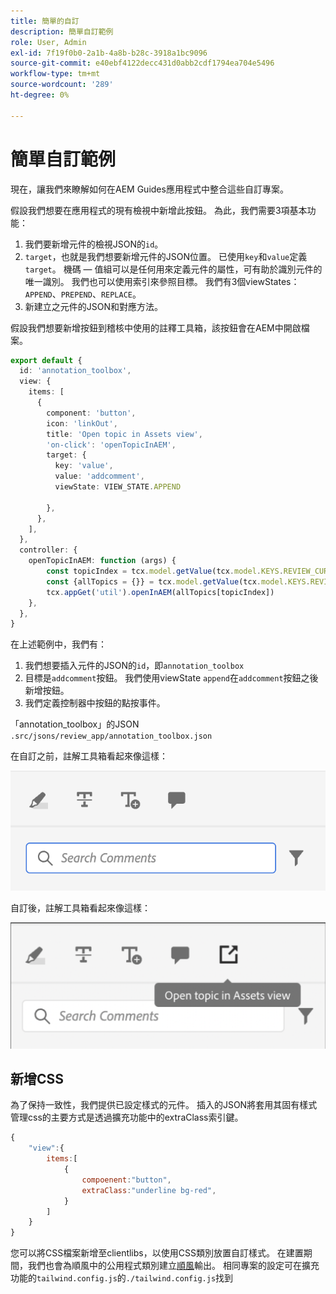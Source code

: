 ```yaml
---
title: 簡單的自訂
description: 簡單自訂範例
role: User, Admin
exl-id: 7f19f0b0-2a1b-4a8b-b28c-3918a1bc9096
source-git-commit: e40ebf4122decc431d0abb2cdf1794ea704e5496
workflow-type: tm+mt
source-wordcount: '289'
ht-degree: 0%

---
```


# 簡單自訂範例

現在，讓我們來瞭解如何在AEM Guides應用程式中整合這些自訂專案。

假設我們想要在應用程式的現有檢視中新增此按鈕。
為此，我們需要3項基本功能：

1. 我們要新增元件的檢視JSON的`id`。
2. `target`，也就是我們想要新增元件的JSON位置。 已使用`key`和`value`定義`target`。 機碼 — 值組可以是任何用來定義元件的屬性，可有助於識別元件的唯一識別。
我們也可以使用索引來參照目標。
我們有3個viewStates： `APPEND`、`PREPEND`、`REPLACE`。
3. 新建立之元件的JSON和對應方法。

假設我們想要新增按鈕到稽核中使用的註釋工具箱，該按鈕會在AEM中開啟檔案。

```typescript
export default {
  id: 'annotation_toolbox', 
  view: {
    items: [
      {
        component: 'button',
        icon: 'linkOut',
        title: 'Open topic in Assets view',
        'on-click': 'openTopicInAEM',
        target: {
          key: 'value',
          value: 'addcomment',
          viewState: VIEW_STATE.APPEND

        },
      },
    ],
  },
  controller: {
    openTopicInAEM: function (args) {
        const topicIndex = tcx.model.getValue(tcx.model.KEYS.REVIEW_CURR_TOPIC)
        const {allTopics = {}} = tcx.model.getValue(tcx.model.KEYS.REVIEW_DATA) || {}
        tcx.appGet('util').openInAEM(allTopics[topicIndex])
    },
  },
}
```

在上述範例中，我們有：

1. 我們想要插入元件的JSON的`id`，即`annotation_toolbox`
2. 目標是`addcomment`按鈕。 我們使用viewState `append`在`addcomment`按鈕之後新增按鈕。
3. 我們定義控制器中按鈕的點按事件。

「annotation_toolbox」的JSON `.src/jsons/review_app/annotation_toolbox.json`

在自訂之前，註解工具箱看起來像這樣：

![註解工具箱](imgs/annotation_toolbox.png "註解工具箱")

自訂後，註解工具箱看起來像這樣：

![customized-annotation-toolbox](imgs/customised_annotation_toolbox.png "Customized註解工具箱")

## 新增CSS

為了保持一致性，我們提供已設定樣式的元件。 插入的JSON將套用其固有樣式
管理css的主要方式是透過擴充功能中的extraClass索引鍵。

```js
{    
    "view":{
        items:[
            {
                compoenent:"button",
                extraClass:"underline bg-red",
            }
        ]
    }
}
```

您可以將CSS檔案新增至clientlibs，以使用CSS類別放置自訂樣式。 在建置期間，我們也會為順風中的公用程式類別建立[順風](https://tailwindcss.com/docs/utility-first)輸出。 相同專案的設定可在擴充功能的`tailwind.config.js`的`./tailwind.config.js`找到
